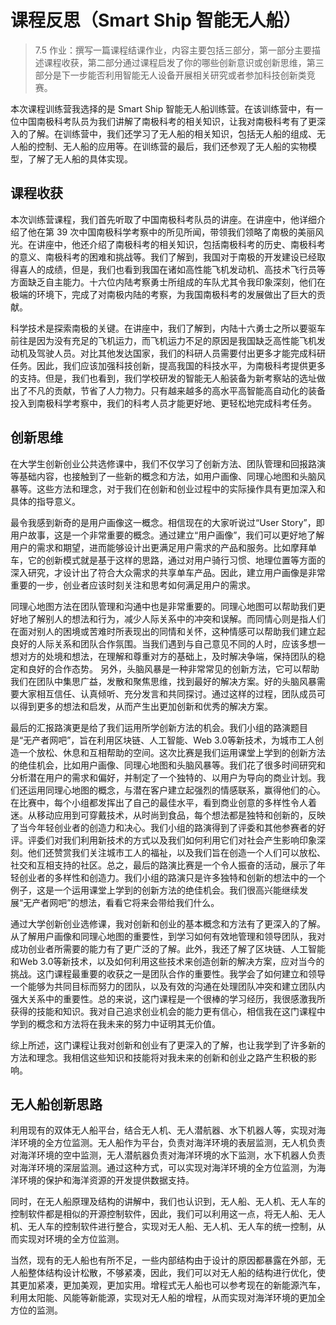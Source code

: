# 课程反思（Smart Ship 智能无人船）
> 7.5
> 作业：撰写一篇课程结课作业，内容主要包括三部分，第一部分主要描述课程收获，第二部分通过课程启发了你的哪些创新意识或创新思维，第三部分是下一步能否利用智能无人设备开展相关研究或者参加科技创新类竞赛。

本次课程训练营我选择的是 Smart Ship 智能无人船训练营。在该训练营中，有一位中国南极科考队员为我们讲解了南极科考的相关知识，让我对南极科考有了更深入的了解。在训练营中，我们还学习了无人船的相关知识，包括无人船的组成、无人船的控制、无人船的应用等。在训练营的最后，我们还参观了无人船的实物模型，了解了无人船的具体实现。

## 课程收获
本次训练营课程，我们首先听取了中国南极科考队员的讲座。在讲座中，他详细介绍了他在第 39 次中国南极科学考察中的所见所闻，带领我们领略了南极的美丽风光。在讲座中，他还介绍了南极科考的相关知识，包括南极科考的历史、南极科考的意义、南极科考的困难和挑战等。我们了解到，我国对于南极的开发建设已经取得喜人的成绩，但是，我们也看到我国在诸如高性能飞机发动机、高技术飞行员等方面缺乏自主能力。十六位内陆考察勇士所组成的车队尤其令我印象深刻，他们在极端的环境下，完成了对南极内陆的考察，为我国南极科考的发展做出了巨大的贡献。

科学技术是探索南极的关键。在讲座中，我们了解到，内陆十六勇士之所以要驱车前往是因为没有充足的飞机运力，而飞机运力不足的原因是我国缺乏高性能飞机发动机及驾驶人员。对比其他发达国家，我们的科研人员需要付出更多才能完成科研任务。因此，我们应该加强科技创新，提高我国的科技水平，为南极科考提供更多的支持。但是，我们也看到，我们学校研发的智能无人船装备为新考察站的选址做出了不凡的贡献，节省了人力物力。只有越来越多的高水平高智能高自动化的装备投入到南极科学考察中，我们的科考人员才能更好地、更轻松地完成科考任务。
## 创新思维

在大学生创新创业公共选修课中，我们不仅学习了创新方法、团队管理和回报路演等基础内容，也接触到了一些新的概念和方法，如用户画像、同理心地图和头脑风暴等。这些方法和理念，对于我们在创新和创业过程中的实际操作具有更加深入和具体的指导意义。

最令我感到新奇的是用户画像这一概念。相信现在的大家听说过“User Story”，即用户故事，这是一个非常重要的概念。通过建立“用户画像”，我们可以更好地了解用户的需求和期望，进而能够设计出更满足用户需求的产品和服务。比如摩拜单车，它的创新模式就是基于这样的思路，通过对用户骑行习惯、地理位置等方面的深入研究，才设计出了符合大众需求的共享单车产品。因此，建立用户画像是非常重要的一步，创业者应该时刻关注和思考如何满足用户的需求。

同理心地图方法在团队管理和沟通中也是非常重要的。同理心地图可以帮助我们更好地了解别人的想法和行为，减少人际关系中的冲突和误解。而同情心则是指人们在面对别人的困境或苦难时所表现出的同情和关怀，这种情感可以帮助我们建立起良好的人际关系和团队合作氛围。当我们遇到与自己意见不同的人时，应该多想一想对方的处境和想法，在理解和尊重对方的基础上，及时解决争端，保持团队的稳定和良好的合作态势。
另外，头脑风暴是一种非常常见的创新方法，它可以帮助我们在团队中集思广益，发散和聚焦思维，找到最好的解决方案。好的头脑风暴需要大家相互信任、认真倾听、充分发言和共同探讨。通过这样的过程，团队成员可以得到更多的想法和启发，从而产生出更加创新和优秀的解决方案。

最后的汇报路演更是给了我们运用所学创新方法的机会。我们小组的路演题目是“无产者网吧”，旨在利用区块链、人工智能、Web 3.0等新技术，为城市工人创造一个放松、休息和互相帮助的空间。这次比赛是我们运用课堂上学到的创新方法的绝佳机会，比如用户画像、同理心地图和头脑风暴等。我们花了很多时间研究和分析潜在用户的需求和偏好，并制定了一个独特的、以用户为导向的商业计划。我们还运用同理心地图的概念，与潜在客户建立起强烈的情感联系，赢得他们的心。在比赛中，每个小组都发挥出了自己的最佳水平，看到商业创意的多样性令人着迷。从移动应用到可穿戴技术，从时尚到食品，每个想法都是独特和创新的，反映了当今年轻创业者的创造力和决心。我们小组的路演得到了评委和其他参赛者的好评。评委们对我们利用新技术的方式以及我们如何利用它们对社会产生影响印象深刻。他们还赞赏我们关注城市工人的福祉，以及我们旨在创造一个人们可以放松、社交和互相支持的社区。总之，最后的路演比赛是一个令人振奋的活动，展示了年轻创业者的多样性和创造力。我们小组的路演只是许多独特和创新的想法中的一个例子，这是一个运用课堂上学到的创新方法的绝佳机会。我们很高兴能继续发展“无产者网吧”的想法，看看它将来会带给我们什么。

通过大学创新创业选修课，我对创新和创业的基本概念和方法有了更深入的了解。从了解用户画像和同理心地图的重要性，到学习如何有效地管理和领导团队，我对成功创业者所需要的能力有了更广泛的了解。此外，我还了解了区块链、人工智能和Web 3.0等新技术，以及如何利用这些技术来创造创新的解决方案，应对当今的挑战。这门课程最重要的收获之一是团队合作的重要性。我学会了如何建立和领导一个能够为共同目标而努力的团队，以及有效的沟通在处理团队冲突和建立团队内强大关系中的重要性。总的来说，这门课程是一个很棒的学习经历，我很感激我所获得的技能和知识。我对自己追求创业机会的能力更有信心，相信我在这门课程中学到的概念和方法将在我未来的努力中证明其无价值。

综上所述，这门课程让我对创新和创业有了更深入的了解，也让我学到了许多新的方法和理念。我相信这些知识和技能将对我未来的创新和创业之路产生积极的影响。

## 无人船创新思路
利用现有的双体无人船平台，结合无人机、无人潜航器、水下机器人等，实现对海洋环境的全方位监测。无人船作为平台，负责对海洋环境的表层监测，无人机负责对海洋环境的空中监测，无人潜航器负责对海洋环境的水下监测，水下机器人负责对海洋环境的深层监测。通过这种方式，可以实现对海洋环境的全方位监测，为海洋环境的保护和海洋资源的开发提供数据支持。

同时，在无人船原理及结构的讲解中，我们也认识到，无人船、无人机、无人车的控制软件都是相似的开源控制软件，因此，我们可以利用这一点，将无人船、无人机、无人车的控制软件进行整合，实现对无人船、无人机、无人车的统一控制，从而实现对环境的全方位监测。

当然，现有的无人船也有所不足，一些内部结构由于设计的原因都暴露在外部，无人船整体结构设计松散，不够紧凑，因此，我们可以对无人船的结构进行优化，使其更加紧凑，更加美观，更加实用。增程式无人船也可以参考现在的新能源汽车，利用太阳能、风能等新能源，实现对无人船的增程，从而实现对海洋环境的更加全方位的监测。


